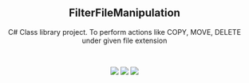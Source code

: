 <p align="center">
 <h2 align="center">FilterFileManipulation</h2>
 <p align="center">C# Class library project. To perform actions like COPY, MOVE, DELETE under given file extension</b></p>
 <br/>
 <p align="center">
 <img src="https://img.shields.io/github/stars/chandru415/FilterFileManipulation?style=for-the-badge" />
 <img src="https://img.shields.io/github/watchers/chandru415/FilterFileManipulation?style=for-the-badge" />
  <a href="https://www.nuget.org/packages/FFManipulation/">
   <img src="https://img.shields.io/nuget/dt/FFManipulation?style=for-the-badge" />
 </a>
 </p>
</p>
<br/>
